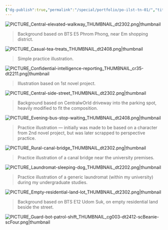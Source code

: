 ```yaml
---
{"dg-publish":true,"permalink":"/special/portfolio/po-ilst-tn-01/","title":"Illustration: Thumbnails","tags":["-special","-portfolio","-member/nin827"]}
---
```


![PICTURE_Central-elevated-walkway_THUMBNAIL_dt2302.png|thumbnail](/img/user/RESOURCE/ASSET/ARTWORK/PICTURE_Central-elevated-walkway_THUMBNAIL_dt2302.png)

> Background based on BTS E5 Phrom Phong, near Em shopping district.

![PICTURE_Casual-tea-treats_THUMBNAIL_dt2408.png|thumbnail](/img/user/RESOURCE/ASSET/ARTWORK/PICTURE_Casual-tea-treats_THUMBNAIL_dt2408.png)

> Simple practice illustration.

![PICTURE_Confidential-intelligence-reporting_THUMBNAIL_cr35-dt2211.png|thumbnail](/img/user/RESOURCE/ASSET/ARTWORK/PICTURE_Confidential-intelligence-reporting_THUMBNAIL_cr35-dt2211.png)

> Illustration based on 1st novel project.

![PICTURE_Central-side-street_THUMBNAIL_dt2302.png|thumbnail](/img/user/RESOURCE/ASSET/ARTWORK/PICTURE_Central-side-street_THUMBNAIL_dt2302.png)

> Background based on CentralwOrld driveway into the parking spot, heavily modified to fit the composition.

![PICTURE_Evening-bus-stop-waiting_THUMBNAIL_dt2408.png|thumbnail](/img/user/RESOURCE/ASSET/ARTWORK/PICTURE_Evening-bus-stop-waiting_THUMBNAIL_dt2408.png)

> Practice illustration — initially was made to be based on a character from 2nd novel project, but was later scrapped to perspective practice.

![PICTURE_Rural-canal-bridge_THUMBNAIL_dt2302.png|thumbnail](/img/user/RESOURCE/ASSET/ARTWORK/PICTURE_Rural-canal-bridge_THUMBNAIL_dt2302.png)

> Practice illustration of a canal bridge near the university premises.

![PICTURE_Laundromat-sleeping-dog_THUMBNAIL_dt2202.png|thumbnail](/img/user/RESOURCE/ASSET/ARTWORK/PICTURE_Laundromat-sleeping-dog_THUMBNAIL_dt2202.png)

> Practice illustration of a generic laundromat (within my university) during my undergraduate studies.

![PICTURE_Empty-residential-land-lot_THUMBNAIL_dt2302.png|thumbnail](/img/user/RESOURCE/ASSET/ARTWORK/PICTURE_Empty-residential-land-lot_THUMBNAIL_dt2302.png)

> Background based on BTS E12 Udom Suk, on empty residential land beside the street.

![PICTURE_Guard-bot-patrol-shift_THUMBNAIL_cg003-dt2412-scBeanie-scFour.png|thumbnail](/img/user/RESOURCE/ASSET/ARTWORK/PICTURE_Guard-bot-patrol-shift_THUMBNAIL_cg003-dt2412-scBeanie-scFour.png)
